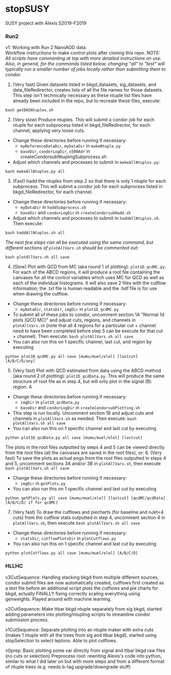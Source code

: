 # stopSUSY
SUSY project with Alexis S2019-F2019

### Run2
v1: Working with Run 2 NanoAOD data.  
Workflow instructions to make control plots after cloning this repo. _NOTE: All scripts have commenting at top with more detailed instructions on use. Also, in general, for the commands listed below, changing "all" to "test" will typically run a smaller number of jobs locally rather than submitting them to condor._  
1. (Very fast) Given datasets listed in bkgd_datasets, sig_datasets, and data_fileRedirector, creates lists of all the file names for those datasets. This step isn't technically necessary as these ntuple list files have already been included in the repo, but to recreate these files, execute:
```
bash getDASNtuples.sh
```
2. (Very slow) Produce ntuples. This will submit a condor job for each ntuple for each subprocess listed in bkgd_fileRedirector, for each channel, applying very loose cuts. 
- Change these directories before running if necessary:
  - `myReferenceDataDir`, `myDataDir` in `makeNtuple.py`
  - `baseDir`, `condorLogDir`, `x509Adr` in createCondorsubNtuplingSubprocess.sh
- Adjust which channels and processes to submit in `makeAllNtuples.py`:
```
bash makeAllNtuples.py all
```
3. (Fast) hadd the ntuples from step 2 so that there is only 1 ntuple for each subprocess. This will submit a condor job for each subprocess listed in bkgd_fileRedirector, for each channel.
- Change these directories before running if necessary:
  - `myDataDir` in `haddSubprocess.sh`
  - `baseDir` and `condorLogDir` in `createCondorsubHadd.sh`
- Adjust which channels and processes to submit in `haddAllNtuples.sh`. Then execute:
```
bash haddAllNtuples.sh all
```
  
_The next few steps can all be executed using the same command, but different sections of `plotAllVars.sh` should be commented out:_
```
bash plotAllVars.sh all save
```
4. (Slow) Plot with QCD from MC (aka round 1 of plotting): `plot1D_qcdMC.py`. For each of the ABCD regions, it will produce a root file containing the canvases for all the control variables which uses MC for QCD as well as each of the individual histograms. It will also save 2 files with the cutflow information; the .txt file is human readable and the .hdf file is for use when drawing the cutflow.
- Change these directories before running if necessary:
  - `myDataDir`, `statsDir`, `imgDir` in `plot1D_qcdMC.py`
- To submit all of these jobs to condor, uncomment section 1A "Normal 1d plots (QCD MC)" and adjust cuts, regions, and channels in `plotAllVars.sh` (note that all 4 regions for a particular cut + channel need to have been completed before step 5 can be execute for that cut + channel). Then execute: `bash plotAllVars.sh all save`
- You can also run this on 1 specific channel, last cut, and region by executing
```
python plot1D_qcdMC.py all save [mumu/muel/elel] [lastcut] [A/B/C/D/any]
```
5. (Very fast) Plot with QCD estimated from data using the ABCD method (aka round 2 of plotting): `plot1D_qcdData.py`. This will produce the same structure of root file as in step 4, but will only plot in the signal (B) region.
A
- Change these directories before running if necessary:
  - `imgDir` in `plot1D_qcdData.py`
  - `baseDir` and `condorLogDir` in `createCondorsubPlotting.sh`
- This step is run locally. Uncomment section 1B and adjust cuts and channels in `plotAllVars.sh` as needed. Then execute: `bash plotAllVars.sh all save`
- You can also run this on 1 specific channel and last cut by executing
```
python plot1D_qcdData.py all save [mumu/muel/elel] [lastcut]
```
The plots in the root files outputted by steps 4 and 5 can be viewed directly from the root files (all the canvases are saved in the root files), or:
6. (Very fast) To save the plots as actual pngs from the root files outputted in steps 4 and 5, uncomment sections 3A and/or 3B in `plotAllVars.sh`, then execute `bash plotAllVars.sh all save`
- Change these directories before running if necessary:
  - `imgDir` in `getPlots.py`
- You can also run this on 1 specific channel and last cut by executing
```
python getPlots.py all save [mumu/muel/elel] [lastcut] [qcdMC/qcdData] [A/B/C/D/ if for qcdMC]
```
7. (Very fast) To draw the cutflows and piecharts (for baseline and nJet<4 cuts) from the cutflow stats outputted in step 4, uncomment section 4 in `plotAllVars.sh`, then execute `bash plotAllVars.sh all save` 
- Change these directories before running if necessary:
  - `statsDir`, `cutflowPlotsDir` in `plotCutflows.py`
- You can also run this on 1 specific channel and last cut by executing
```
python plotCutflows.py all save [mumu/muel/elel] [A/B/C/D]
```

### HLLHC
v3CutSequence:
Handling stacking bkgd from multiple different sources, condor submit files are now automatically created, cutflows first created as a text file before an additional script plots the cutflows and pie charts for bkgd, actually FINALLY fixing correctly scaling everything using genweights.
Played around with machine learning.

v2CutSequence:
Make ttbar bkgd ntuple separately from sig bkgd, started adding parameters into plotting/ntupling scripts to streamline condor submission process.

v1CutSequence:
Separate plotting into an ntuple maker with extra cuts (makes 1 ntuple with all the trees from sig and ttbar bkgd), started using stopSelection to select leptons. Able to plot cutflows.

v0prep:
Basic plotting some var directly from signal and ttbar bkgd raw files (no cuts or selection)
Preprocess root: rewriting Alexis's code into python, similar to what I did later on but with more steps and from a different format of ntuple trees (e.g. needs b-tag upgrade/downgrade stuff)
